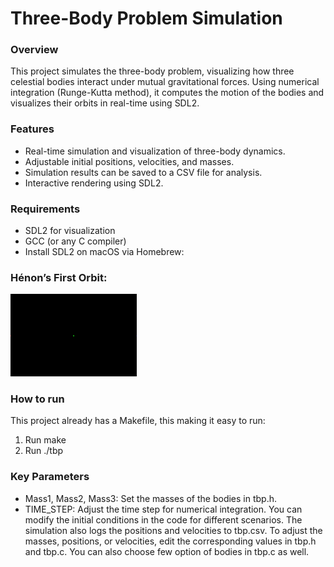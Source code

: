 # Three-Body Problem Simulation

### Overview
This project simulates the three-body problem, visualizing how three celestial bodies interact under mutual gravitational forces. Using numerical integration (Runge-Kutta method), it computes the motion of the bodies and visualizes their orbits in real-time using SDL2.

### Features
- Real-time simulation and visualization of three-body dynamics.
- Adjustable initial positions, velocities, and masses.
- Simulation results can be saved to a CSV file for analysis.
- Interactive rendering using SDL2.

### Requirements
- SDL2 for visualization
- GCC (or any C compiler)
- Install SDL2 on macOS via Homebrew:

### Hénon’s First Orbit:
<img src="https://github.com/obluda2173/3_body_problem/blob/main/media/example_1.gif" width="40%" height="40%">

### How to run
This project already has a Makefile, this making it easy to run:
1. Run make
2. Run ./tbp

### Key Parameters
- Mass1, Mass2, Mass3: Set the masses of the bodies in tbp.h.
- TIME_STEP: Adjust the time step for numerical integration.
You can modify the initial conditions in the code for different scenarios. The simulation also logs the positions and velocities to tbp.csv.
To adjust the masses, positions, or velocities, edit the corresponding values in tbp.h and tbp.c.
You can also choose few option of bodies in tbp.c as well.
